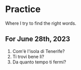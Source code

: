 # Practice

Where I try to find the right words.

## For June 28th, 2023

1. Com'è l'isola di Tenerife?
1. Ti trovi bene lì?
1. Da quanto tempo ti fermi?